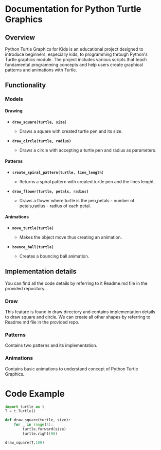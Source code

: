 # Documentation for Python Turtle Graphics

## Overview
Python Turtle Graphics for Kids is an educational project designed to introduce beginners, especially kids, to programming through Python's Turtle graphics module.
The project includes various scripts that teach fundamental programming concepts and help users create graphical patterns and animations with Turtle.

## Functionality

### Models

#### Drawing

- **`draw_square(turtle, size)`**
  - Draws a square with created turtle pen and its size.

- **`draw_circle(turtle, radius)`**

  - Draws a circle with accepting a turtle pen and radius as parameters.

#### Patterns

- **`create_spiral_pattern(turtle, line_length)`**

  - Returns a spiral pattern with created turtle pen and the lines lenght.

- **`draw_flower(turtle, petals, radius)`**

  - Draws a flower where turtle is the pen,petals - number of petals,radius - radius of each petal.

#### Animations

- **`move_turtle(turtle)`**

  - Makes the object move thus creating an animation.

- **`bounce_ball(turtle)`**
  - Creates a bouncing ball animation.

## Implementation details
You can find all the code details by referring to it Readme.md file in the provided repository.
### Draw
This feature is found in draw directory and contains implementation details to draw square and circle. We can create all other shapes by referring to Readme.md file in the provided repo.

### Patterns
Contains two patterns and its implementation.

### Animations
Contains basic animations to understand concept of Python Turtle Graphics.

# Code Example
```python
import turtle as t
T = t.Turtle()

def draw_square(turtle, size):
    for _ in range(4):
        turtle.forward(size)
        turtle.right(90)

draw_square(T,100)
```
